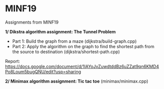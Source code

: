 # MINF19
Assignments from MINF19

**1/ Dikstra algorithm assignment: The Tunnel Problem**
- Part 1: Build the graph from a maze (dijkstra/build-graph.cpp)
- Part 2: Apply the algorithm on the graph to find the shortest path from the source to destination (dijkstra/shortest-path.cpp)

Report: https://docs.google.com/document/d/1IAYoJvZuwdtddBz6uZZat9qn6KMD4Po8Loum5bugQNU/edit?usp=sharing

**2/ Minimax algorithm assignment: Tic tac toe** (minimax/minimax.cpp)
